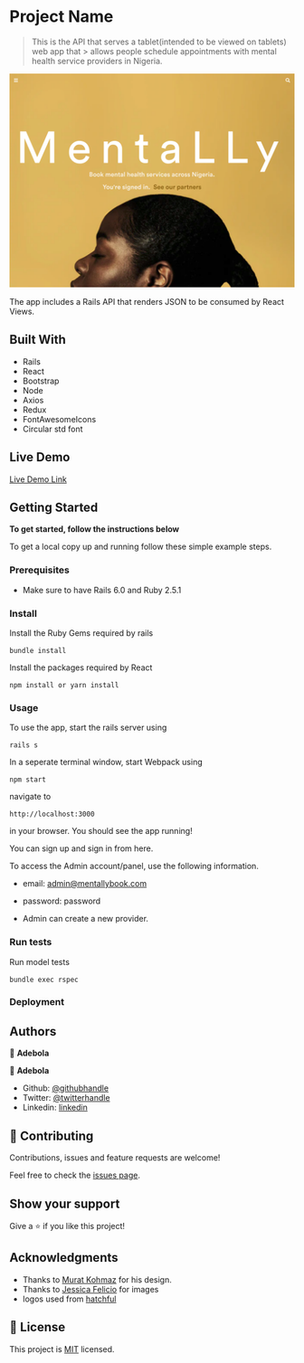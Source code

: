 # Project Name

> This is the API that serves a tablet(intended to be viewed on tablets) web app that > allows people schedule
> appointments with mental health service providers in Nigeria.

![screenshot](./app_screenshot.png)

The app includes a Rails API that renders JSON to be consumed
by React Views.

## Built With

- Rails
- React
- Bootstrap
- Node
- Axios
- Redux
- FontAwesomeIcons
- Circular std font

## Live Demo

[Live Demo Link](https://mentallly.herokuapp.com)

## Getting Started

**To get started, follow the instructions below**

To get a local copy up and running follow these simple example steps.

### Prerequisites

- Make sure to have Rails 6.0 and Ruby 2.5.1

### Install

Install the Ruby Gems required by rails

```
bundle install
```

Install the packages required by React

```
npm install or yarn install
```

### Usage

To use the app, start the rails server using

```
rails s
```

In a seperate terminal window, start Webpack using

```
npm start
```

navigate to

```
http://localhost:3000
```

in your browser. You should see the app running!

You can sign up and sign in from here.

To access the Admin account/panel, use the following information.

- email: admin@mentallybook.com
- password: password

- Admin can create a new provider.

### Run tests

Run model tests

```
bundle exec rspec
```

### Deployment

## Authors

👤 **Adebola**

👤 **Adebola**

- Github: [@githubhandle](https://github.com/onedebos)
- Twitter: [@twitterhandle](https://twitter.com/debosthefirst)
- Linkedin: [linkedin](https://www.linkedin.com/in/adebola-niran/)

## 🤝 Contributing

Contributions, issues and feature requests are welcome!

Feel free to check the [issues page](issues/).

## Show your support

Give a ⭐️ if you like this project!

## Acknowledgments

- Thanks to [Murat Kohmaz](https://www.behance.net/gallery/26425031/Vespa-Responsive-Redesign) for his design.
- Thanks to [Jessica Felicio](https://unsplash.com/photos/QS9ZX5UnS14) for images
- logos used from [hatchful](https://www.bookmarks.design/media/image/hatchful.jpg)

## 📝 License

This project is [MIT](lic.url) licensed.
